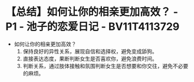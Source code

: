 # 【总结】如何让你的相亲更加高效？ - P1 - 池子的恋爱日记 - BV11T4113729

-   如何让你的相亲更加高效？
    1.  保持良好的异性关系，展现自信和选择权，避免变成舔狗。
    2.  直接表达态度，果断判断女生是否喜欢你，避免浪费时间。
    3.  判断关系，通过肢体接触和氛围判断女生是否想要和你交往，避免不必要的麻烦。